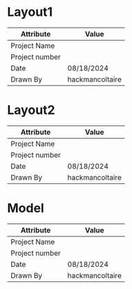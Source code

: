 # Layout1
| Attribute | Value |
| ---  | ---     |
| Project Name |  |
| Project number |  |
| Date | 08/18/2024 |
| Drawn By | hackmancoltaire |
# Layout2
| Attribute | Value |
| ---  | ---     |
| Project Name |  |
| Project number |  |
| Date | 08/18/2024 |
| Drawn By | hackmancoltaire |
# Model
| Attribute | Value |
| ---  | ---     |
| Project Name |  |
| Project number |  |
| Date | 08/18/2024 |
| Drawn By | hackmancoltaire |

